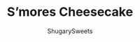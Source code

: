 ---
layout: ../../layouts/MarkdownPostLayout.astro
title: S&#8217;mores Cheesecake
author: ShugarySweets
pubDate: 2018-10-29
description: "Mouthwatering and perfect, this Smores Cheesecake recipe is made with marshmallow cream and homemade chocolate ganache. Make the cheesecake ahead of time and top it when youre ready to enjoy!"
image_url: https://www.shugarysweets.com/wp-content/uploads/2018/03/smores-cheesecake-3.jpg
tags: ["Desserts","American"]
calories: 560
protein: 7
carbohydrates: 52
fats: 37
fiber: 1
ingredients: ["2 cups graham cracker crumbs (about 18 full size crackers)","8 Tablespoons unsalted butter, melted","1/4 cup granulated sugar","4 packages (8 ounce each) cream cheese, softened","1 cup granulated sugar","1 cup sour cream","2 teaspoons vanilla extract","1 teaspoon vanilla bean paste (optional)","4 large eggs","1 cup marshmallow cream","1 cup milk chocolate morsels","1/4 cup heavy whipping cream","1/2 cup mini marshmallows, for garnish","1 Hershey chocolate candy bar, for garnish"]
serves: 12
time: "7 hours 45 minutes"
prepTime: "45 minutes"
instructions: ["Prepare 9-inch springform pan by lining the bottom with a piece of parchment paper. Set aside. Fill broiler pan with about 1-2 inches of water and place in BOTTOM of oven, on lowest rack. Preheat oven (with broiler pan of water) to 325°F.","To make crust, blend graham crackers in food processor until fine. Pour in melted butter and sugar, pulse several times until combined. Press crust into bottom and slightly up the sides of a 9-inch springform pan. Set aside.","For the filling, beat cream cheese and sugar for about 2 minutes. Add in sour cream and vanilla and beat for an additional 2-3 minutes, scraping down the sides of the bowl as needed.","Slowly add eggs, one at a time until mixture is smooth. Do not over beat. Pour into prepared crust and place cheesecake pan into the middle of the oven.","Bake 70 minutes in a 326 degree oven. Turn off oven, crack door open, and let sit undisturbed for about 15 minutes. Remove from oven and run a sharp knife gently along the edges to separate the cheesecake from the pan. Allow to cool on counter (in pan) for about 30 minutes, then place (in pan) in refrigerator for about 6-8 hours (or overnight).","Top cheesecake with marshmallow cream, spreading gently to about 1/2 inch from the edges.","For the ganache, add chocolate morsels and heavy whipping cream to glass bowl. Microwave for 45 seconds, remove and whisk until smooth. Slowly pour over the marshmallow, and spread evenly, covering ALL the marshmallow to the edges. Top with mini marshmallows and pieces of candy bar, if desired. Store in refrigerator until ready to enjoy."]
nutrition: ["560 calories","52 grams carbohydrates","128 milligrams cholesterol","37 grams fat","1 grams fiber","7 grams protein","22 grams saturated fat","162 milligrams sodium","39 grams sugar","1 grams trans fat","12 grams unsaturated fat"]
---